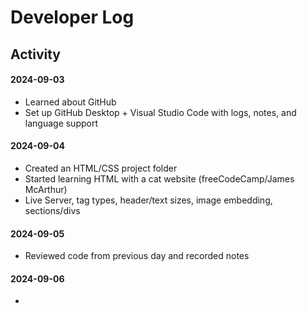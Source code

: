 # Developer Log

## Activity

#### 2024-09-03

- Learned about GitHub
- Set up GitHub Desktop + Visual Studio Code with logs, notes, and language support

#### 2024-09-04

- Created an HTML/CSS project folder
- Started learning HTML with a cat website (freeCodeCamp/James McArthur)
- Live Server, tag types, header/text sizes, image embedding, sections/divs

#### 2024-09-05

- Reviewed code from previous day and recorded notes

#### 2024-09-06

-